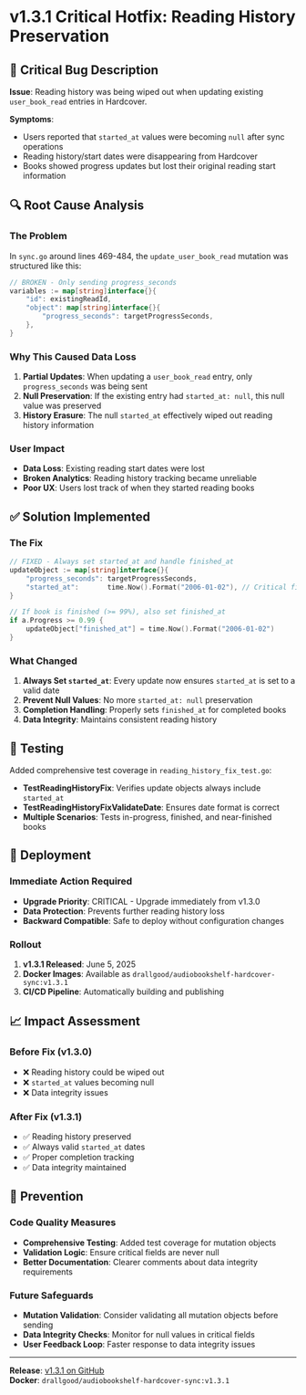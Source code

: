 # v1.3.1 Critical Hotfix: Reading History Preservation

## 🚨 Critical Bug Description

**Issue**: Reading history was being wiped out when updating existing `user_book_read` entries in Hardcover.

**Symptoms**: 
- Users reported that `started_at` values were becoming `null` after sync operations
- Reading history/start dates were disappearing from Hardcover
- Books showed progress updates but lost their original reading start information

## 🔍 Root Cause Analysis

### The Problem
In `sync.go` around lines 469-484, the `update_user_book_read` mutation was structured like this:

```go
// BROKEN - Only sending progress_seconds
variables := map[string]interface{}{
    "id": existingReadId,
    "object": map[string]interface{}{
        "progress_seconds": targetProgressSeconds,
    },
}
```

### Why This Caused Data Loss
1. **Partial Updates**: When updating a `user_book_read` entry, only `progress_seconds` was being sent
2. **Null Preservation**: If the existing entry had `started_at: null`, this null value was preserved
3. **History Erasure**: The null `started_at` effectively wiped out reading history information

### User Impact
- **Data Loss**: Existing reading start dates were lost
- **Broken Analytics**: Reading history tracking became unreliable
- **Poor UX**: Users lost track of when they started reading books

## ✅ Solution Implemented

### The Fix
```go
// FIXED - Always set started_at and handle finished_at
updateObject := map[string]interface{}{
    "progress_seconds": targetProgressSeconds,
    "started_at":       time.Now().Format("2006-01-02"), // Critical fix
}

// If book is finished (>= 99%), also set finished_at
if a.Progress >= 0.99 {
    updateObject["finished_at"] = time.Now().Format("2006-01-02")
}
```

### What Changed
1. **Always Set `started_at`**: Every update now ensures `started_at` is set to a valid date
2. **Prevent Null Values**: No more `started_at: null` preservation
3. **Completion Handling**: Properly sets `finished_at` for completed books
4. **Data Integrity**: Maintains consistent reading history

## 🧪 Testing

Added comprehensive test coverage in `reading_history_fix_test.go`:

- **TestReadingHistoryFix**: Verifies update objects always include `started_at`
- **TestReadingHistoryFixValidateDate**: Ensures date format is correct
- **Multiple Scenarios**: Tests in-progress, finished, and near-finished books

## 🚀 Deployment

### Immediate Action Required
- **Upgrade Priority**: CRITICAL - Upgrade immediately from v1.3.0
- **Data Protection**: Prevents further reading history loss
- **Backward Compatible**: Safe to deploy without configuration changes

### Rollout
1. **v1.3.1 Released**: June 5, 2025
2. **Docker Images**: Available as `drallgood/audiobookshelf-hardcover-sync:v1.3.1`
3. **CI/CD Pipeline**: Automatically building and publishing

## 📈 Impact Assessment

### Before Fix (v1.3.0)
- ❌ Reading history could be wiped out
- ❌ `started_at` values becoming null
- ❌ Data integrity issues

### After Fix (v1.3.1)
- ✅ Reading history preserved
- ✅ Always valid `started_at` dates  
- ✅ Proper completion tracking
- ✅ Data integrity maintained

## 🔮 Prevention

### Code Quality Measures
- **Comprehensive Testing**: Added test coverage for mutation objects
- **Validation Logic**: Ensure critical fields are never null
- **Better Documentation**: Clearer comments about data integrity requirements

### Future Safeguards
- **Mutation Validation**: Consider validating all mutation objects before sending
- **Data Integrity Checks**: Monitor for null values in critical fields
- **User Feedback Loop**: Faster response to data integrity issues

---

**Release**: [v1.3.1 on GitHub](https://github.com/drallgood/audiobookshelf-hardcover-sync/releases/tag/v1.3.1)  
**Docker**: `drallgood/audiobookshelf-hardcover-sync:v1.3.1`
